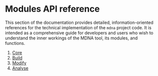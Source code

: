 
# Modules API reference


This section of the documentation provides detailed, information-oriented references for the technical implementation of the `mdna` project code. It is intended as a comprehensive guide for developers and users who wish to understand the inner workings of the MDNA tool, its modules, and functions.


1. [Core](modules/modules-core.md)
2. [Build](modules/modules-build.md)
3. [Modify](modules/modules-modify.md)
4. [Analyse](modules/modules-analyse.md)
